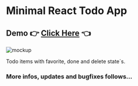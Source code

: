 # Minimal React Todo App

## Demo 👉 [Click Here](https://minimal-todo-olive.vercel.app) 👈

![mockup](https://user-images.githubusercontent.com/17276621/153633065-366f9859-6940-4422-9f7e-421dcbc5872b.png)


Todo items with favorite, done and delete state´s.

### More infos, updates and bugfixes follows...
